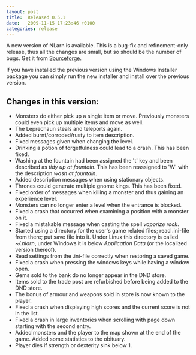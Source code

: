 ```yaml
---
layout: post
title:  Released 0.5.1
date:   2009-11-15 17:23:46 +0100
categories: release
---
```


A new version of NLarn is available. This is a bug-fix and refinement-only release, thus all the changes are small, but so should be the number of bugs.
Get it from [Sourceforge](https://sourceforge.net/projects/nlarn/files/nlarn/0.5.1/).

If you have installed the previous version using the Windows Installer package you can simply run the new installer and install over the previous version.

## Changes in this version:

* Monsters do either pick up a single item or move. Previously monsters could even pick up multiple items and move as well.
* The Leprechaun steals and teleports again.
* Added burnt/corroded/rusty to item description.
* Fixed messages given when changing the level.
* Drinking a potion of forgetfulness could lead to a crash. This has been fixed.
* Washing at the fountain had been assigned the 't' key and been described as _tidy up at fountain_. This has been reassigned to 'W' with the description _wash at fountain_.
* Added description messages when using stationary objects.
* Thrones could generate multiple gnome kings. This has been fixed.
* Fixed order of messages when killing a monster and thus gaining an experience level.
* Monsters can no longer enter a level when the entrance is blocked.
* Fixed a crash that occurred when examining a position with a monster on it.
* Fixed a mistakable message when casting the spell _vaporize rock_.
* Started using a directory for the user's game related files; read .ini-file from there; put save file into it. Under Linux this directory is called _~/.nlarn_, under Windows it is below _Application Data_ (or the localized version thereof).
* Read settings from the .ini-file correctly when restoring a saved game.
* Fixed a crash when pressing the windows keys while having a window open.
* Gems sold to the bank do no longer appear in the DND store.
* Items sold to the trade post are refurbished before being added to the DND store.
* The bonus of armour and weapons sold in store is now known to the player.
* Fixed a crash when displaying high scores and the current score is not in the list.
* Fixed a crash in large inventories when scrolling with page down starting with the second entry.
* Added monsters and the player to the map shown at the end of the game. Added some statistics to the obituary.
* Player dies if strength or dexterity sink below 1.
